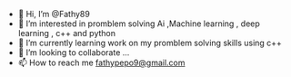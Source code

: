 - 👋 Hi, I’m @Fathy89
- 👀 I’m interested in promblem solving  Ai ,Machine learning , deep learning , c++ and python
- 🌱 I’m currently learning work on my promblem solving skills using c++
- 💞️ I’m looking to collaborate ... 
- 📫 How to reach me  fathypepo9@gmail.com

<!---
Fathy89/Fathy89 is a ✨ special ✨ repository because its `README.md` (this file) appears on your GitHub profile.
You can click the Preview link to take a look at your changes.
--->
